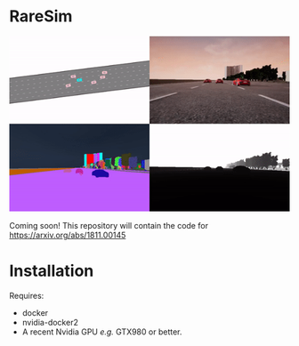 # RareSim
![Alt Text](assets/RareSim.gif)


Coming soon!
This repository will contain the code for https://arxiv.org/abs/1811.00145

# Installation
Requires:
* docker
* nvidia-docker2
* A recent Nvidia GPU *e.g.* GTX980 or better.
